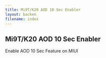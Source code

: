 ```yaml
---
title: Mi9T/K20 AOD 10 Sec Enabler
layout: backen
filename: index
--- 
```


## Mi9T/K20 AOD 10 Sec Enabler

Enable AOD 10 Sec Feature on MIUI
